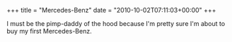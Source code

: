+++
title = "Mercedes-Benz"
date = "2010-10-02T07:11:03+00:00"
+++

I must be the pimp-daddy of the hood because I'm pretty sure I'm about to buy my first Mercedes-Benz.
			